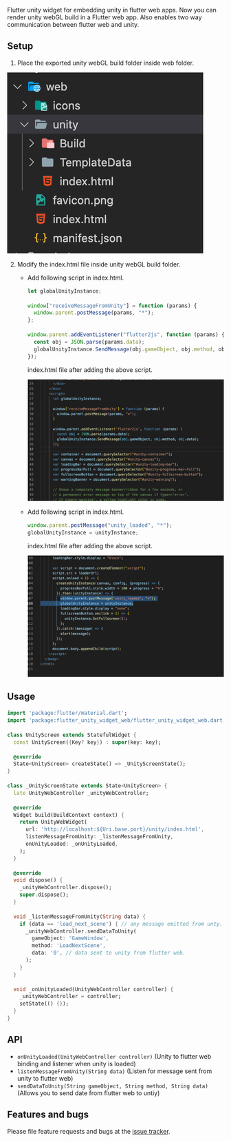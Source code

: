 <!--
This README describes the package. If you publish this package to pub.dev,
this README's contents appear on the landing page for your package.

For information about how to write a good package README, see the guide for
[writing package pages](https://dart.dev/guides/libraries/writing-package-pages).

For general information about developing packages, see the Dart guide for
[creating packages](https://dart.dev/guides/libraries/create-library-packages)
and the Flutter guide for
[developing packages and plugins](https://flutter.dev/developing-packages).
-->

Flutter unity widget for embedding unity in flutter web apps. Now you can render unity webGL build in a Flutter web app. Also enables two way communication between flutter web and unity.

## Setup

1. Place the exported unity webGL build folder inside web folder.

![Web folder structure](https://github.com/Samuel310/flutter_unity_widget_web/blob/main/assets/fs.png?raw=true "Location to place exported unity web folder")

2. Modify the index.html file inside unity webGL build folder.

   - Add following script in index.html.

     ```javascript
     let globalUnityInstance;

     window["receiveMessageFromUnity"] = function (params) {
       window.parent.postMessage(params, "*");
     };

     window.parent.addEventListener("flutter2js", function (params) {
       const obj = JSON.parse(params.data);
       globalUnityInstance.SendMessage(obj.gameObject, obj.method, obj.data);
     });
     ```

     index.html file after adding the above script.

     ![index.html file image](https://github.com/Samuel310/flutter_unity_widget_web/blob/main/assets/index1.png?raw=true "index.html will look like this after adding the above script")

   - Add following script in index.html.

     ```javascript
     window.parent.postMessage("unity_loaded", "*");
     globalUnityInstance = unityInstance;
     ```

     index.html file after adding the above script.

     ![index.html file image](https://github.com/Samuel310/flutter_unity_widget_web/blob/main/assets/index2.png?raw=true "index.html will look like this after adding the above script")

## Usage

```dart
import 'package:flutter/material.dart';
import 'package:flutter_unity_widget_web/flutter_unity_widget_web.dart';

class UnityScreen extends StatefulWidget {
  const UnityScreen({Key? key}) : super(key: key);

  @override
  State<UnityScreen> createState() => _UnityScreenState();
}

class _UnityScreenState extends State<UnityScreen> {
  late UnityWebController _unityWebController;

  @override
  Widget build(BuildContext context) {
    return UnityWebWidget(
      url: 'http://localhost:${Uri.base.port}/unity/index.html',
      listenMessageFromUnity: _listenMessageFromUnity,
      onUnityLoaded: _onUnityLoaded,
    );
  }

  @override
  void dispose() {
    _unityWebController.dispose();
    super.dispose();
  }

  void _listenMessageFromUnity(String data) {
    if (data == 'load_next_scene') { // any message emitted from unty.
      _unityWebController.sendDataToUnity(
        gameObject: 'GameWindow',
        method: 'LoadNextScene',
        data: '0', // data sent to unity from flutter web.
      );
    }
  }

  void _onUnityLoaded(UnityWebController controller) {
    _unityWebController = controller;
    setState(() {});
  }
}

```

## API

- `onUnityLoaded(UnityWebController controller)` (Unity to flutter web binding and listener when unity is loaded)
- `listenMessageFromUnity(String data)` (Listen for message sent from unity to flutter web)
- `sendDataToUnity(String gameObject, String method, String data)` (Allows you to send date from flutter web to untiy)

## Features and bugs

Please file feature requests and bugs at the [issue tracker][tracker].

[tracker]: https://github.com/Samuel310/flutter_unity_widget_web/issues
